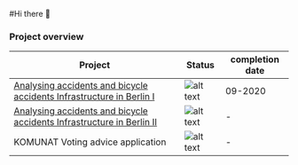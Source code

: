 #Hi there 👋 


### Project overview

|Project       |Status |completion date|
|------        |------ |-------------- |
|[Analysing accidents and bicycle accidents Infrastructure in Berlin I](https://github.com/CorrelAid/xberlin)|![alt text](https://emojipedia-us.s3.dualstack.us-west-1.amazonaws.com/thumbs/120/joypixels/257/check-mark-button_2705.png)| 09-2020|
| [Analysing accidents and bicycle accidents Infrastructure in Berlin II](https://github.com/anneumann1/berlinbike)|![alt text](https://emojipedia-us.s3.dualstack.us-west-1.amazonaws.com/thumbs/120/openmoji/272/construction_1f6a7.png)| -|
| KOMUNAT Voting advice application| ![alt text](https://emojipedia-us.s3.dualstack.us-west-1.amazonaws.com/thumbs/120/openmoji/272/construction_1f6a7.png)| -|

<!--
**anneumann1/anneumann1** is a ✨ _special_ ✨ repository because its `README.md` (this file) appears on your GitHub profile.



#Here are some ideas to get you started:

# 🔭 I’m currently working on ...
# 🌱 I’m currently learning ...
# 👯 I’m looking to collaborate on ...
# 🤔 I’m looking for help with ...
# 💬 Ask me about ...
# 📫 How to reach me: ...
# 😄 Pronouns: ...
# ⚡ Fun fact: ...

